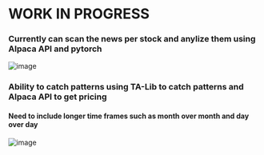 # WORK IN PROGRESS

### Currently can scan the news per stock and anylize them using Alpaca API and pytorch
![image](https://github.com/Rezident16/StockAlert/assets/137537436/14f92bab-1e03-437d-a504-228b24f4ef22)

### Ability to catch patterns using TA-Lib to catch patterns and Alpaca API to get pricing
#### Need to include longer time frames such as month over month and day over day
![image](https://github.com/Rezident16/StockAlert/assets/137537436/ec9ad6d6-c4de-43de-a621-f953446a260a)
